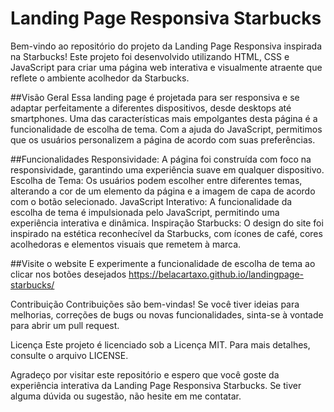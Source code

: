 # Landing Page Responsiva Starbucks
Bem-vindo ao repositório do projeto da Landing Page Responsiva inspirada na Starbucks! Este projeto foi desenvolvido utilizando HTML, CSS e JavaScript para criar uma página web interativa e visualmente atraente que reflete o ambiente acolhedor da Starbucks.

##Visão Geral
Essa landing page é projetada para ser responsiva e se adaptar perfeitamente a diferentes dispositivos, desde desktops até smartphones. Uma das características mais empolgantes desta página é a funcionalidade de escolha de tema. Com a ajuda do JavaScript, permitimos que os usuários personalizem a página de acordo com suas preferências.

##Funcionalidades
Responsividade: A página foi construída com foco na responsividade, garantindo uma experiência suave em qualquer dispositivo.
Escolha de Tema: Os usuários podem escolher entre diferentes temas, alterando a cor de um elemento da página e a imagem de capa de acordo com o botão selecionado.
JavaScript Interativo: A funcionalidade da escolha de tema é impulsionada pelo JavaScript, permitindo uma experiência interativa e dinâmica.
Inspiração Starbucks: O design do site foi inspirado na estética reconhecível da Starbucks, com ícones de café, cores acolhedoras e elementos visuais que remetem à marca.

##Visite o website
E experimente a funcionalidade de escolha de tema ao clicar nos botões desejados
https://belacartaxo.github.io/landingpage-starbucks/

Contribuição
Contribuições são bem-vindas! Se você tiver ideias para melhorias, correções de bugs ou novas funcionalidades, sinta-se à vontade para abrir um pull request.

Licença
Este projeto é licenciado sob a Licença MIT. Para mais detalhes, consulte o arquivo LICENSE.

Agradeço por visitar este repositório e espero que você goste da experiência interativa da Landing Page Responsiva Starbucks. Se tiver alguma dúvida ou sugestão, não hesite em me contatar.
